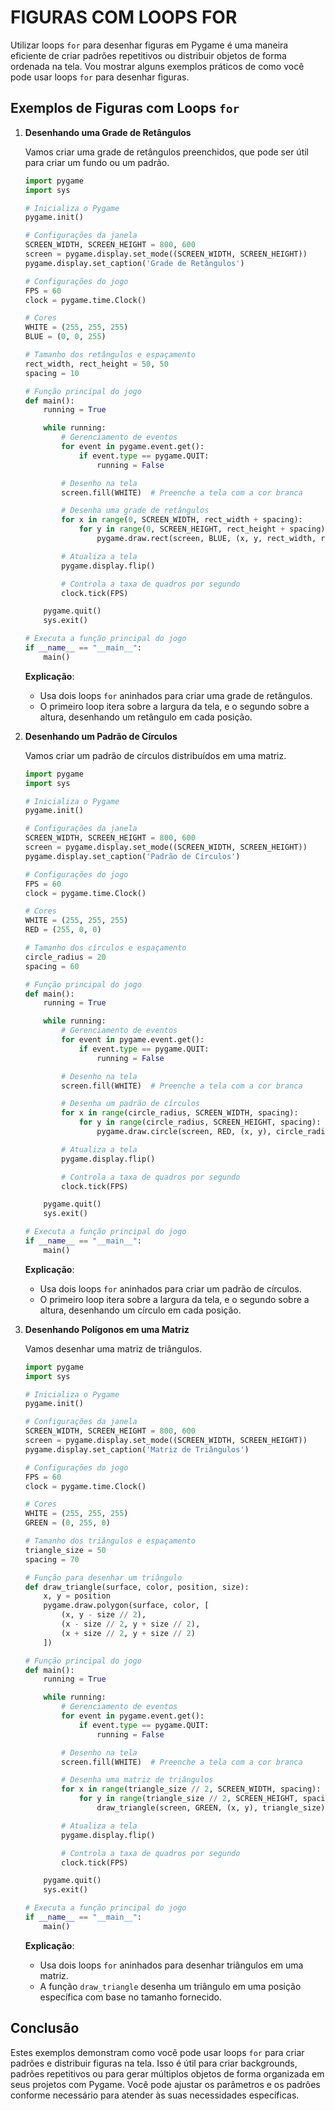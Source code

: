 # FIGURAS COM LOOPS FOR
Utilizar loops `for` para desenhar figuras em Pygame é uma maneira eficiente de criar padrões repetitivos ou distribuir objetos de forma ordenada na tela. Vou mostrar alguns exemplos práticos de como você pode usar loops `for` para desenhar figuras.

## Exemplos de Figuras com Loops `for`
1. **Desenhando uma Grade de Retângulos**

   Vamos criar uma grade de retângulos preenchidos, que pode ser útil para criar um fundo ou um padrão.

   ```python
   import pygame
   import sys

   # Inicializa o Pygame
   pygame.init()

   # Configurações da janela
   SCREEN_WIDTH, SCREEN_HEIGHT = 800, 600
   screen = pygame.display.set_mode((SCREEN_WIDTH, SCREEN_HEIGHT))
   pygame.display.set_caption('Grade de Retângulos')

   # Configurações do jogo
   FPS = 60
   clock = pygame.time.Clock()

   # Cores
   WHITE = (255, 255, 255)
   BLUE = (0, 0, 255)

   # Tamanho dos retângulos e espaçamento
   rect_width, rect_height = 50, 50
   spacing = 10

   # Função principal do jogo
   def main():
       running = True

       while running:
           # Gerenciamento de eventos
           for event in pygame.event.get():
               if event.type == pygame.QUIT:
                   running = False

           # Desenho na tela
           screen.fill(WHITE)  # Preenche a tela com a cor branca

           # Desenha uma grade de retângulos
           for x in range(0, SCREEN_WIDTH, rect_width + spacing):
               for y in range(0, SCREEN_HEIGHT, rect_height + spacing):
                   pygame.draw.rect(screen, BLUE, (x, y, rect_width, rect_height))

           # Atualiza a tela
           pygame.display.flip()

           # Controla a taxa de quadros por segundo
           clock.tick(FPS)

       pygame.quit()
       sys.exit()

   # Executa a função principal do jogo
   if __name__ == "__main__":
       main()
   ```

   **Explicação**:
   - Usa dois loops `for` aninhados para criar uma grade de retângulos.
   - O primeiro loop itera sobre a largura da tela, e o segundo sobre a altura, desenhando um retângulo em cada posição.

2. **Desenhando um Padrão de Círculos**

   Vamos criar um padrão de círculos distribuídos em uma matriz.

   ```python
   import pygame
   import sys

   # Inicializa o Pygame
   pygame.init()

   # Configurações da janela
   SCREEN_WIDTH, SCREEN_HEIGHT = 800, 600
   screen = pygame.display.set_mode((SCREEN_WIDTH, SCREEN_HEIGHT))
   pygame.display.set_caption('Padrão de Círculos')

   # Configurações do jogo
   FPS = 60
   clock = pygame.time.Clock()

   # Cores
   WHITE = (255, 255, 255)
   RED = (255, 0, 0)

   # Tamanho dos círculos e espaçamento
   circle_radius = 20
   spacing = 60

   # Função principal do jogo
   def main():
       running = True

       while running:
           # Gerenciamento de eventos
           for event in pygame.event.get():
               if event.type == pygame.QUIT:
                   running = False

           # Desenho na tela
           screen.fill(WHITE)  # Preenche a tela com a cor branca

           # Desenha um padrão de círculos
           for x in range(circle_radius, SCREEN_WIDTH, spacing):
               for y in range(circle_radius, SCREEN_HEIGHT, spacing):
                   pygame.draw.circle(screen, RED, (x, y), circle_radius)

           # Atualiza a tela
           pygame.display.flip()

           # Controla a taxa de quadros por segundo
           clock.tick(FPS)

       pygame.quit()
       sys.exit()

   # Executa a função principal do jogo
   if __name__ == "__main__":
       main()
   ```

   **Explicação**:
   - Usa dois loops `for` aninhados para criar um padrão de círculos.
   - O primeiro loop itera sobre a largura da tela, e o segundo sobre a altura, desenhando um círculo em cada posição.

3. **Desenhando Polígonos em uma Matriz**

   Vamos desenhar uma matriz de triângulos.

   ```python
   import pygame
   import sys

   # Inicializa o Pygame
   pygame.init()

   # Configurações da janela
   SCREEN_WIDTH, SCREEN_HEIGHT = 800, 600
   screen = pygame.display.set_mode((SCREEN_WIDTH, SCREEN_HEIGHT))
   pygame.display.set_caption('Matriz de Triângulos')

   # Configurações do jogo
   FPS = 60
   clock = pygame.time.Clock()

   # Cores
   WHITE = (255, 255, 255)
   GREEN = (0, 255, 0)

   # Tamanho dos triângulos e espaçamento
   triangle_size = 50
   spacing = 70

   # Função para desenhar um triângulo
   def draw_triangle(surface, color, position, size):
       x, y = position
       pygame.draw.polygon(surface, color, [
           (x, y - size // 2),
           (x - size // 2, y + size // 2),
           (x + size // 2, y + size // 2)
       ])

   # Função principal do jogo
   def main():
       running = True

       while running:
           # Gerenciamento de eventos
           for event in pygame.event.get():
               if event.type == pygame.QUIT:
                   running = False

           # Desenho na tela
           screen.fill(WHITE)  # Preenche a tela com a cor branca

           # Desenha uma matriz de triângulos
           for x in range(triangle_size // 2, SCREEN_WIDTH, spacing):
               for y in range(triangle_size // 2, SCREEN_HEIGHT, spacing):
                   draw_triangle(screen, GREEN, (x, y), triangle_size)

           # Atualiza a tela
           pygame.display.flip()

           # Controla a taxa de quadros por segundo
           clock.tick(FPS)

       pygame.quit()
       sys.exit()

   # Executa a função principal do jogo
   if __name__ == "__main__":
       main()
   ```

   **Explicação**:
   - Usa dois loops `for` aninhados para desenhar triângulos em uma matriz.
   - A função `draw_triangle` desenha um triângulo em uma posição específica com base no tamanho fornecido.

## Conclusão
Estes exemplos demonstram como você pode usar loops `for` para criar padrões e distribuir figuras na tela. Isso é útil para criar backgrounds, padrões repetitivos ou para gerar múltiplos objetos de forma organizada em seus projetos com Pygame. Você pode ajustar os parâmetros e os padrões conforme necessário para atender às suas necessidades específicas. 